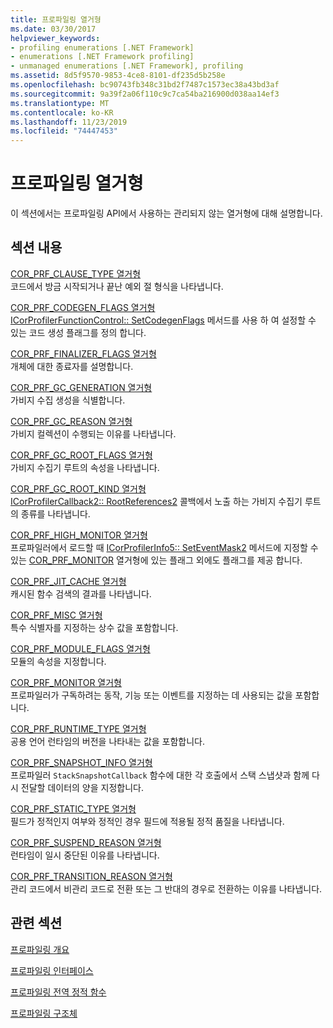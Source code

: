 ```yaml
---
title: 프로파일링 열거형
ms.date: 03/30/2017
helpviewer_keywords:
- profiling enumerations [.NET Framework]
- enumerations [.NET Framework profiling]
- unmanaged enumerations [.NET Framework], profiling
ms.assetid: 8d5f9570-9853-4ce8-8101-df235d5b258e
ms.openlocfilehash: bc90743fb348c31bd2f7487c1573ec38a43bd3af
ms.sourcegitcommit: 9a39f2a06f110c9c7ca54ba216900d038aa14ef3
ms.translationtype: MT
ms.contentlocale: ko-KR
ms.lasthandoff: 11/23/2019
ms.locfileid: "74447453"
---
```

# <a name="profiling-enumerations"></a>프로파일링 열거형
이 섹션에서는 프로파일링 API에서 사용하는 관리되지 않는 열거형에 대해 설명합니다.  
  
## <a name="in-this-section"></a>섹션 내용  
 [COR_PRF_CLAUSE_TYPE 열거형](../../../../docs/framework/unmanaged-api/profiling/cor-prf-clause-type-enumeration.md)  
 코드에서 방금 시작되거나 끝난 예외 절 형식을 나타냅니다.  
  
 [COR_PRF_CODEGEN_FLAGS 열거형](../../../../docs/framework/unmanaged-api/profiling/cor-prf-codegen-flags-enumeration.md)  
 [ICorProfilerFunctionControl:: SetCodegenFlags](../../../../docs/framework/unmanaged-api/profiling/icorprofilerfunctioncontrol-setcodegenflags-method.md) 메서드를 사용 하 여 설정할 수 있는 코드 생성 플래그를 정의 합니다.  
  
 [COR_PRF_FINALIZER_FLAGS 열거형](../../../../docs/framework/unmanaged-api/profiling/cor-prf-finalizer-flags-enumeration.md)  
 개체에 대한 종료자를 설명합니다.  
  
 [COR_PRF_GC_GENERATION 열거형](../../../../docs/framework/unmanaged-api/profiling/cor-prf-gc-generation-enumeration.md)  
 가비지 수집 생성을 식별합니다.  
  
 [COR_PRF_GC_REASON 열거형](../../../../docs/framework/unmanaged-api/profiling/cor-prf-gc-reason-enumeration.md)  
 가비지 컬렉션이 수행되는 이유를 나타냅니다.  
  
 [COR_PRF_GC_ROOT_FLAGS 열거형](../../../../docs/framework/unmanaged-api/profiling/cor-prf-gc-root-flags-enumeration.md)  
 가비지 수집기 루트의 속성을 나타냅니다.  
  
 [COR_PRF_GC_ROOT_KIND 열거형](../../../../docs/framework/unmanaged-api/profiling/cor-prf-gc-root-kind-enumeration.md)  
 [ICorProfilerCallback2:: RootReferences2](../../../../docs/framework/unmanaged-api/profiling/icorprofilercallback2-rootreferences2-method.md) 콜백에서 노출 하는 가비지 수집기 루트의 종류를 나타냅니다.  
  
 [COR_PRF_HIGH_MONITOR 열거형](../../../../docs/framework/unmanaged-api/profiling/cor-prf-high-monitor-enumeration.md)  
 프로파일러에서 로드할 때 [ICorProfilerInfo5:: SetEventMask2](../../../../docs/framework/unmanaged-api/profiling/icorprofilerinfo5-seteventmask2-method.md) 메서드에 지정할 수 있는 [COR_PRF_MONITOR](../../../../docs/framework/unmanaged-api/profiling/cor-prf-monitor-enumeration.md) 열거형에 있는 플래그 외에도 플래그를 제공 합니다.  
  
 [COR_PRF_JIT_CACHE 열거형](../../../../docs/framework/unmanaged-api/profiling/cor-prf-jit-cache-enumeration.md)  
 캐시된 함수 검색의 결과를 나타냅니다.  
  
 [COR_PRF_MISC 열거형](../../../../docs/framework/unmanaged-api/profiling/cor-prf-misc-enumeration.md)  
 특수 식별자를 지정하는 상수 값을 포함합니다.  
  
 [COR_PRF_MODULE_FLAGS 열거형](../../../../docs/framework/unmanaged-api/profiling/cor-prf-module-flags-enumeration.md)  
 모듈의 속성을 지정합니다.  
  
 [COR_PRF_MONITOR 열거형](../../../../docs/framework/unmanaged-api/profiling/cor-prf-monitor-enumeration.md)  
 프로파일러가 구독하려는 동작, 기능 또는 이벤트를 지정하는 데 사용되는 값을 포함합니다.  
  
 [COR_PRF_RUNTIME_TYPE 열거형](../../../../docs/framework/unmanaged-api/profiling/cor-prf-runtime-type-enumeration.md)  
 공용 언어 런타임의 버전을 나타내는 값을 포함합니다.  
  
 [COR_PRF_SNAPSHOT_INFO 열거형](../../../../docs/framework/unmanaged-api/profiling/cor-prf-snapshot-info-enumeration.md)  
 프로파일러 `StackSnapshotCallback` 함수에 대한 각 호출에서 스택 스냅샷과 함께 다시 전달할 데이터의 양을 지정합니다.  
  
 [COR_PRF_STATIC_TYPE 열거형](../../../../docs/framework/unmanaged-api/profiling/cor-prf-static-type-enumeration.md)  
 필드가 정적인지 여부와 정적인 경우 필드에 적용될 정적 품질을 나타냅니다.  
  
 [COR_PRF_SUSPEND_REASON 열거형](../../../../docs/framework/unmanaged-api/profiling/cor-prf-suspend-reason-enumeration.md)  
 런타임이 일시 중단된 이유를 나타냅니다.  
  
 [COR_PRF_TRANSITION_REASON 열거형](../../../../docs/framework/unmanaged-api/profiling/cor-prf-transition-reason-enumeration.md)  
 관리 코드에서 비관리 코드로 전환 또는 그 반대의 경우로 전환하는 이유를 나타냅니다.  
  
## <a name="related-sections"></a>관련 섹션  
 [프로파일링 개요](../../../../docs/framework/unmanaged-api/profiling/profiling-overview.md)  
  
 [프로파일링 인터페이스](../../../../docs/framework/unmanaged-api/profiling/profiling-interfaces.md)  
  
 [프로파일링 전역 정적 함수](../../../../docs/framework/unmanaged-api/profiling/profiling-global-static-functions.md)  
  
 [프로파일링 구조체](../../../../docs/framework/unmanaged-api/profiling/profiling-structures.md)
